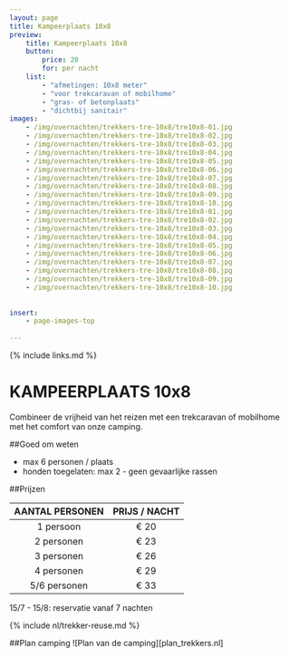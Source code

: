 ```yaml
---
layout: page
title: Kampeerplaats 10x8
preview: 
    title: Kampeerplaats 10x8
    button:
        price: 20
        for: per nacht
    list:
        - "afmetingen: 10x8 meter"
        - "voor trekcaravan of mobilhome"
        - "gras- of betonplaats"
        - "dichtbij sanitair"
images:
    - /img/overnachten/trekkers-tre-10x8/tre10x8-01.jpg
    - /img/overnachten/trekkers-tre-10x8/tre10x8-02.jpg
    - /img/overnachten/trekkers-tre-10x8/tre10x8-03.jpg
    - /img/overnachten/trekkers-tre-10x8/tre10x8-04.jpg
    - /img/overnachten/trekkers-tre-10x8/tre10x8-05.jpg
    - /img/overnachten/trekkers-tre-10x8/tre10x8-06.jpg
    - /img/overnachten/trekkers-tre-10x8/tre10x8-07.jpg
    - /img/overnachten/trekkers-tre-10x8/tre10x8-08.jpg
    - /img/overnachten/trekkers-tre-10x8/tre10x8-09.jpg
    - /img/overnachten/trekkers-tre-10x8/tre10x8-10.jpg
    - /img/overnachten/trekkers-tre-10x8/tre10x8-01.jpg
    - /img/overnachten/trekkers-tre-10x8/tre10x8-02.jpg
    - /img/overnachten/trekkers-tre-10x8/tre10x8-03.jpg
    - /img/overnachten/trekkers-tre-10x8/tre10x8-04.jpg
    - /img/overnachten/trekkers-tre-10x8/tre10x8-05.jpg
    - /img/overnachten/trekkers-tre-10x8/tre10x8-06.jpg
    - /img/overnachten/trekkers-tre-10x8/tre10x8-07.jpg
    - /img/overnachten/trekkers-tre-10x8/tre10x8-08.jpg
    - /img/overnachten/trekkers-tre-10x8/tre10x8-09.jpg
    - /img/overnachten/trekkers-tre-10x8/tre10x8-10.jpg
    
    
insert:
    - page-images-top
    
---
```

{% include links.md %}

# KAMPEERPLAATS 10x8
Combineer de vrijheid van het reizen met een trekcaravan of mobilhome met het comfort van onze camping.

##Goed om weten
- max 6 personen / plaats
- honden toegelaten: max 2 - geen gevaarlijke rassen

##Prijzen

AANTAL PERSONEN | PRIJS / NACHT      
:-------------:|:-----------:|
1 persoon      |€ 20               
2 personen     |€ 23                   
3 personen     |€ 26       
4 personen     |€ 29             
5/6 personen   |€ 33       

15/7 - 15/8: reservatie vanaf 7 nachten


{% include nl/trekker-reuse.md %}


##Plan camping
![Plan van de camping][plan_trekkers.nl]
